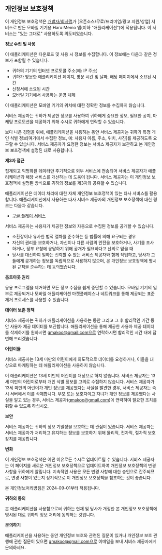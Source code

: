 ## 개인정보 보호정책

이 개인정보 보호정책은 [개발자/회사명](이하 '서비스 제공자')가 [오픈소스/무료/프리미엄/광고 지원/상업] 서비스로 만든 모바일 기기용 Haru Memo 앱(이하 "애플리케이션")에 적용됩니다. 이 서비스는 "있는 그대로" 사용하도록 의도되었습니다.

**정보 수집 및 사용**

이 애플리케이션은 다운로드 및 사용 시 정보를 수집합니다. 이 정보에는 다음과 같은 정보가 포함될 수 있습니다.

-   귀하의 기기의 인터넷 프로토콜 주소(예: IP 주소)
-   귀하가 방문한 애플리케이션 페이지, 방문 시간 및 날짜, 해당 페이지에서 소요된 시간
-   신청서에 소요된 시간
-   모바일 기기에서 사용하는 운영 체제

이 애플리케이션은 모바일 기기의 위치에 대한 정확한 정보를 수집하지 않습니다.

서비스 제공자는 귀하가 제공한 정보를 사용하여 귀하에게 중요한 정보, 필요한 공지, 마케팅 프로모션을 제공하기 위해 수시로 귀하에게 연락할 수 있습니다.

보다 나은 경험을 위해, 애플리케이션을 사용하는 동안 서비스 제공자는 귀하가 특정 개인 식별 정보[여기에서 수집한 정보, 예: 사용자 이름, 주소, 위치, 사진]를 제공하도록 요구할 수 있습니다. 서비스 제공자가 요청한 정보는 서비스 제공자가 보관하고 본 개인정보 보호정책에 설명된 대로 사용합니다.

**제3자 접근**

집계되고 익명화된 데이터만 주기적으로 외부 서비스에 전송되어 서비스 제공자가 애플리케이션과 해당 서비스를 개선하는 데 도움이 됩니다. 서비스 제공자는 이 개인정보 보호정책에 설명된 방식으로 귀하의 정보를 제3자와 공유할 수 있습니다.

애플리케이션은 데이터 처리에 대한 자체 개인정보 보호정책이 있는 타사 서비스를 활용합니다. 애플리케이션에서 사용하는 타사 서비스 제공자의 개인정보 보호정책에 대한 링크는 다음과 같습니다.

-   [구글 플레이 서비스](https://www.google.com/policies/privacy/)

서비스 제공자는 사용자가 제공한 정보와 자동으로 수집된 정보를 공개할 수 있습니다.

-   소환장이나 유사한 법적 절차를 준수하는 등 법률에 의해 요구되는 경우
-   자신의 권리를 보호하거나, 자신이나 다른 사람의 안전을 보호하거나, 사기를 조사하거나, 정부 요청에 응답하기 위해 공개가 필요하다고 선의로 믿을 때
-   당사를 대신하여 일하는 신뢰할 수 있는 서비스 제공자와 함께 작업하고, 당사가 그들에게 공개하는 정보를 독립적으로 사용하지 않으며, 본 개인정보 보호정책에 명시된 규칙을 준수하는 데 동의했습니다.

**옵트아웃 권리**

응용 프로그램을 제거하면 모든 정보 수집을 쉽게 중단할 수 있습니다. 모바일 기기의 일부로 제공되거나 모바일 애플리케이션 마켓플레이스나 네트워크를 통해 제공되는 표준 제거 프로세스를 사용할 수 있습니다.

**데이터 보존 정책**

서비스 제공자는 귀하가 애플리케이션을 사용하는 동안 그리고 그 후 합리적인 기간 동안 사용자 제공 데이터를 보관합니다. 애플리케이션을 통해 제공한 사용자 제공 데이터를 삭제하기를 원하시면 gmakoo@gmail.com으로 연락하시면 합리적인 시간 내에 답변해 드리겠습니다.

**어린이들**

서비스 제공자는 13세 미만의 어린이에게 의도적으로 데이터를 요청하거나, 이들을 대상으로 마케팅하는 데 애플리케이션을 사용하지 않습니다.

이 애플리케이션은 13세 미만의 어린이를 대상으로 하지 않습니다. 서비스 제공자는 13세 미만의 어린이로부터 개인 식별 정보를 고의로 수집하지 않습니다. 서비스 제공자가 13세 미만의 어린이가 개인 정보를 제공했다는 사실을 발견한 경우, 서비스 제공자는 즉시 서버에서 이를 삭제합니다. 부모 또는 보호자이고 자녀가 개인 정보를 제공했다는 사실을 알고 있는 경우, 서비스 제공자(gmakoo@gmail.com)에 연락하여 필요한 조치를 취할 수 있도록 하십시오.

**보안**

서비스 제공자는 귀하의 정보 기밀성을 보호하는 데 관심이 있습니다. 서비스 제공자는 서비스 제공자가 처리하고 유지하는 정보를 보호하기 위해 물리적, 전자적, 절차적 보호 장치를 제공합니다.

**변화**

이 개인정보 보호정책은 어떤 이유로든 수시로 업데이트될 수 있습니다. 서비스 제공자는 이 페이지를 새로운 개인정보 보호정책으로 업데이트하여 개인정보 보호정책의 변경 사항을 귀하에게 알립니다. 지속적인 사용은 모든 변경 사항에 대한 승인으로 간주되므로, 변경 사항이 있는지 정기적으로 이 개인정보 보호정책을 참조하는 것이 좋습니다.

본 개인정보처리방침은 2024-09-01부터 적용됩니다.

**귀하의 동의**

본 애플리케이션을 사용함으로써 귀하는 현재 및 당사가 개정한 본 개인정보 보호정책에 명시된 대로 귀하의 정보 처리에 동의하는 것입니다.

**문의하기**

애플리케이션을 사용하는 동안 개인정보 보호와 관련된 질문이 있거나 개인정보 보호 관행에 관한 질문이 있으면 gmakoo@gmail.com으로 이메일을 보내 서비스 제공자에게 문의하세요.
